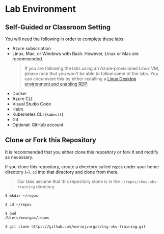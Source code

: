 # Lab Environment

## Self-Guided or Classroom Setting

You will need the following in order to complete these labs:

* Azure subscription
* Linux, Mac, or Windows with Bash. However, Linux or Mac are recommended.
    > If you are following the labs using an Azure-provisioned Linux VM, please note that you won't be able to follow some of the labs. You can circumvent this by either installing a [Linux Desktop environment and enabling RDP](https://docs.microsoft.com/en-us/azure/virtual-machines/linux/use-remote-desktop).
* Docker
* Azure CLI
* Visual Studio Code
* Helm
* Kubernetes CLI (`kubectl`)
* Git
* Optional: GitHub account

## Clone or Fork this Repository

It is recommended that you either clone this repository or fork it and modify as necessary.

If you clone this repository, create a directory called `repos` under your home directory (`~`). `cd` into that directory and clone from there.

> Our labs assume that this repository clone is in the `~/repos/cbus-aks-training` directory.

```bash
$ mkdir ~/repos

$ cd ~/repos

$ pwd
/Users/mvargas/repos

$ git clone https://github.com/mariojvargas/csg-aks-training.git
```

